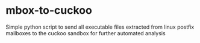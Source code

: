 # mbox-to-cuckoo
Simple python script to send all executable files extracted from linux postfix mailboxes to the cuckoo sandbox for further automated analysis
